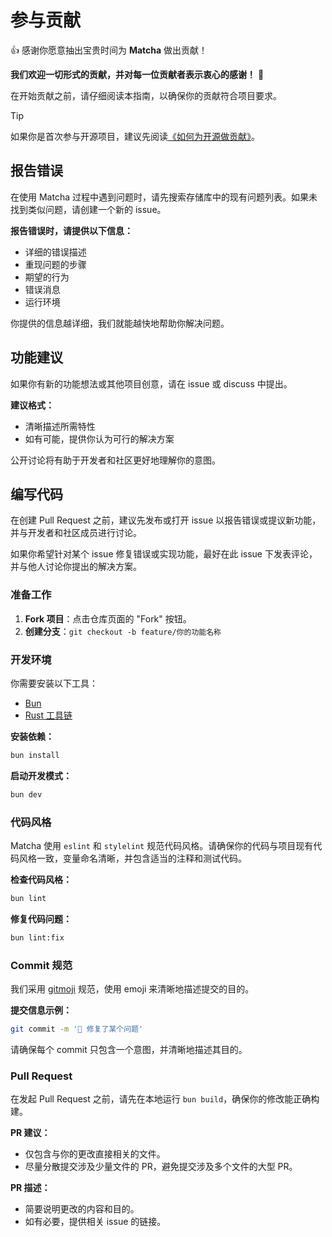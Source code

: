 # 参与贡献

👍 感谢你愿意抽出宝贵时间为 **Matcha** 做出贡献！

**我们欢迎一切形式的贡献，并对每一位贡献者表示衷心的感谢！** 💖

在开始贡献之前，请仔细阅读本指南，以确保你的贡献符合项目要求。

> [!TIP]
> 如果你是首次参与开源项目，建议先阅读[《如何为开源做贡献》](https://opensource.guide/zh-hans/how-to-contribute/)。

## 报告错误

在使用 Matcha 过程中遇到问题时，请先搜索存储库中的现有问题列表。如果未找到类似问题，请创建一个新的 issue。

**报告错误时，请提供以下信息：**

- 详细的错误描述
- 重现问题的步骤
- 期望的行为
- 错误消息
- 运行环境

你提供的信息越详细，我们就能越快地帮助你解决问题。

## 功能建议

如果你有新的功能想法或其他项目创意，请在 issue 或 discuss 中提出。

**建议格式：**

- 清晰描述所需特性
- 如有可能，提供你认为可行的解决方案

公开讨论将有助于开发者和社区更好地理解你的意图。

## 编写代码

在创建 Pull Request 之前，建议先发布或打开 issue 以报告错误或提议新功能，并与开发者和社区成员进行讨论。

如果你希望针对某个 issue 修复错误或实现功能，最好在此 issue 下发表评论，并与他人讨论你提出的解决方案。

### 准备工作

1. **Fork 项目**：点击仓库页面的 "Fork" 按钮。
2. **创建分支**：`git checkout -b feature/你的功能名称`

### 开发环境

你需要安装以下工具：

- [Bun](https://bun.sh/)
- [Rust 工具链](https://www.rust-lang.org/)

**安装依赖：**

```sh
bun install
```

**启动开发模式：**

```sh
bun dev
```

### 代码风格

Matcha 使用 `eslint` 和 `stylelint` 规范代码风格。请确保你的代码与项目现有代码风格一致，变量命名清晰，并包含适当的注释和测试代码。

**检查代码风格：**

```sh
bun lint
```

**修复代码问题：**

```sh
bun lint:fix
```

### Commit 规范

我们采用 [gitmoji](https://gitmoji.dev/) 规范，使用 emoji 来清晰地描述提交的目的。

**提交信息示例：**

```sh
git commit -m '🐛 修复了某个问题'
```

请确保每个 commit 只包含一个意图，并清晰地描述其目的。

### Pull Request

在发起 Pull Request 之前，请先在本地运行 `bun build`，确保你的修改能正确构建。

**PR 建议：**

- 仅包含与你的更改直接相关的文件。
- 尽量分散提交涉及少量文件的 PR，避免提交涉及多个文件的大型 PR。

**PR 描述：**

- 简要说明更改的内容和目的。
- 如有必要，提供相关 issue 的链接。
